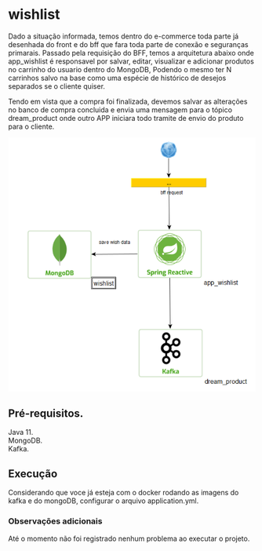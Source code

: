 # wishlist
Dado a situação informada, temos dentro do e-commerce toda parte já desenhada do
front e do bff que fara toda parte de conexão e seguranças primarais.
Passado pela requisição do BFF, temos a arquitetura abaixo onde app_wishlist é
responsavel por salvar, editar, visualizar e adicionar produtos no carrinho do
usuario dentro do MongoDB, Podendo o mesmo ter N carrinhos salvo na base como uma
espécie de histórico de desejos separados se o cliente quiser.

Tendo em vista que a compra foi finalizada, devemos salvar as alterações no banco
de compra concluida e envia uma mensagem para o tópico dream_product onde outro 
APP iniciara todo tramite de envio do produto para o cliente.

![img.png](img.png)

## Pré-requisitos.
Java 11.<br/>
MongoDB.<br/>
Kafka.

## Execução
Considerando que voce já esteja com o docker rodando as imagens do kafka e 
do mongoDB, configurar o arquivo application.yml.

### Observações adicionais
Até o momento não foi registrado nenhum problema ao executar o projeto.